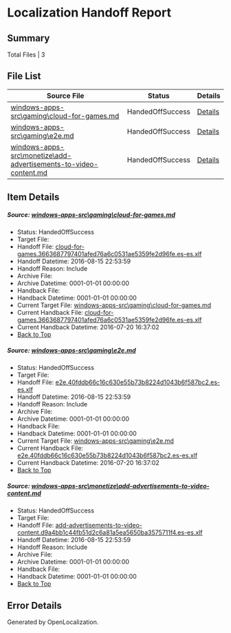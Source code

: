 # <a name='report-top'></a> Localization Handoff Report

## Summary
 Total Files | 3

## File List
 Source File | Status | Details 
 ----------- | ------ | ------- 
 [windows-apps-src\gaming\cloud-for-games.md](https://github.com/Microsoft/windows-apps/blob/0b2d81daa8bd0fd5694b81fa14fcd064e1600d35/windows-apps-src/gaming/cloud-for-games.md) | HandedOffSuccess | [Details](#b23c33fac9ac8fe5e2d5563a0af6824c82a3969b3444)
 [windows-apps-src\gaming\e2e.md](https://github.com/Microsoft/windows-apps/blob/feab3cdd3d87d2549b8b610a7b63c191cabdc67c/windows-apps-src/gaming/e2e.md) | HandedOffSuccess | [Details](#d58422deb960cfc709ecc2ca492517328d100c0f3456)
 [windows-apps-src\monetize\add-advertisements-to-video-content.md](https://github.com/Microsoft/windows-apps/blob/a89768ae85636db9e7a79ec3d54f330172b56789/windows-apps-src/monetize/add-advertisements-to-video-content.md) | HandedOffSuccess | [Details](#93221e5efbb2993c9a1c408c57e4115dfd24094e4716)

## Item Details
##### <a name='b23c33fac9ac8fe5e2d5563a0af6824c82a3969b3444'></a> Source: [windows-apps-src\gaming\cloud-for-games.md](https://github.com/Microsoft/windows-apps/blob/0b2d81daa8bd0fd5694b81fa14fcd064e1600d35/windows-apps-src/gaming/cloud-for-games.md)
* Status: HandedOffSuccess
* Target File: 
* Handoff File: [cloud-for-games.3663687797401afed76a6c0531ae5359fe2d96fe.es-es.xlf](https://github.com/Microsoft/WDG.handoff/blob/fac7dad72a37717ee98bc55d1e1f370b3f718684/ol-handoff/Microsoft/windows-apps.es-es/master/cloud-for-games.3663687797401afed76a6c0531ae5359fe2d96fe.es-es.xlf)
* Handoff Datetime: 2016-08-15 22:53:59
* Handoff Reason: Include
* Archive File: 
* Archive Datetime: 0001-01-01 00:00:00
* Handback File: 
* Handback Datetime: 0001-01-01 00:00:00
* Current Target File: [windows-apps-src\gaming\cloud-for-games.md](https://github.com/Microsoft/windows-apps.es-es/blob/ae25724f2c2f0d2747098f5df2f0d64c8f04d5a1/windows-apps-src/gaming/cloud-for-games.md)
* Current Handback File: [cloud-for-games.3663687797401afed76a6c0531ae5359fe2d96fe.es-es.xlf](https://github.com/Microsoft/WDG.handback/blob/9646d4157c932fa06798caec79eed2dd516cb04b/ol-handback/Microsoft/windows-apps.es-es/master/cloud-for-games.3663687797401afed76a6c0531ae5359fe2d96fe.es-es.xlf)
* Current Handback Datetime: 2016-07-20 16:37:02
* [Back to Top](#report-top)

##### <a name='d58422deb960cfc709ecc2ca492517328d100c0f3456'></a> Source: [windows-apps-src\gaming\e2e.md](https://github.com/Microsoft/windows-apps/blob/feab3cdd3d87d2549b8b610a7b63c191cabdc67c/windows-apps-src/gaming/e2e.md)
* Status: HandedOffSuccess
* Target File: 
* Handoff File: [e2e.40fddb66c16c630e55b73b8224d1043b6f587bc2.es-es.xlf](https://github.com/Microsoft/WDG.handoff/blob/fac7dad72a37717ee98bc55d1e1f370b3f718684/ol-handoff/Microsoft/windows-apps.es-es/master/e2e.40fddb66c16c630e55b73b8224d1043b6f587bc2.es-es.xlf)
* Handoff Datetime: 2016-08-15 22:53:59
* Handoff Reason: Include
* Archive File: 
* Archive Datetime: 0001-01-01 00:00:00
* Handback File: 
* Handback Datetime: 0001-01-01 00:00:00
* Current Target File: [windows-apps-src\gaming\e2e.md](https://github.com/Microsoft/windows-apps.es-es/blob/ae25724f2c2f0d2747098f5df2f0d64c8f04d5a1/windows-apps-src/gaming/e2e.md)
* Current Handback File: [e2e.40fddb66c16c630e55b73b8224d1043b6f587bc2.es-es.xlf](https://github.com/Microsoft/WDG.handback/blob/9646d4157c932fa06798caec79eed2dd516cb04b/ol-handback/Microsoft/windows-apps.es-es/master/e2e.40fddb66c16c630e55b73b8224d1043b6f587bc2.es-es.xlf)
* Current Handback Datetime: 2016-07-20 16:37:02
* [Back to Top](#report-top)

##### <a name='93221e5efbb2993c9a1c408c57e4115dfd24094e4716'></a> Source: [windows-apps-src\monetize\add-advertisements-to-video-content.md](https://github.com/Microsoft/windows-apps/blob/a89768ae85636db9e7a79ec3d54f330172b56789/windows-apps-src/monetize/add-advertisements-to-video-content.md)
* Status: HandedOffSuccess
* Target File: 
* Handoff File: [add-advertisements-to-video-content.d9a4bb1c44fb51d2c6a81a5ea5650ba3575711f4.es-es.xlf](https://github.com/Microsoft/WDG.handoff/blob/fac7dad72a37717ee98bc55d1e1f370b3f718684/ol-handoff/Microsoft/windows-apps.es-es/master/add-advertisements-to-video-content.d9a4bb1c44fb51d2c6a81a5ea5650ba3575711f4.es-es.xlf)
* Handoff Datetime: 2016-08-15 22:53:59
* Handoff Reason: Include
* Archive File: 
* Archive Datetime: 0001-01-01 00:00:00
* Handback File: 
* Handback Datetime: 0001-01-01 00:00:00
* [Back to Top](#report-top)


## Error Details

Generated by OpenLocalization.
